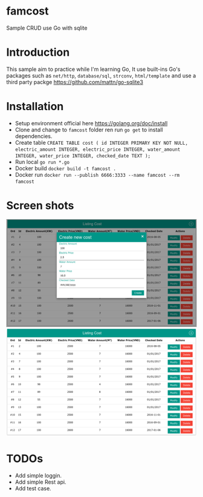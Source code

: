 # famcost
Sample CRUD use Go with sqlite

# Introduction
This sample aim to practice while I'm learning Go, It use built-ins Go's packages such as `net/http`, `database/sql`, `strconv`, 
`html/template` and use a third party packge https://github.com/mattn/go-sqlite3

# Installation
- Setup environment official here https://golang.org/doc/install
- Clone and change to `famcost` folder ren run `go get` to install dependencies.
- Create table `
CREATE TABLE cost
(
    id INTEGER PRIMARY KEY NOT NULL,
    electric_amount INTEGER,
    electric_price INTEGER,
    water_amount INTEGER,
    water_price INTEGER,
    checked_date TEXT
);
`
- Run local `go run *.go`
- Docker build `docker build -t famcost .`
- Docker run `docker run --publish 6666:3333 --name famcost --rm famcost`

# Screen shots
![Creating](create.png "create")
![Creating](Listing.png "create")
# TODOs
- Add simple loggin.
- Add simple Rest api.
- Add test case.

